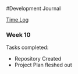 #Development Journal

[Time Log](TimeLog.md)

### Week 10

Tasks completed:
* Repository Created
* Project Plan fleshed out


